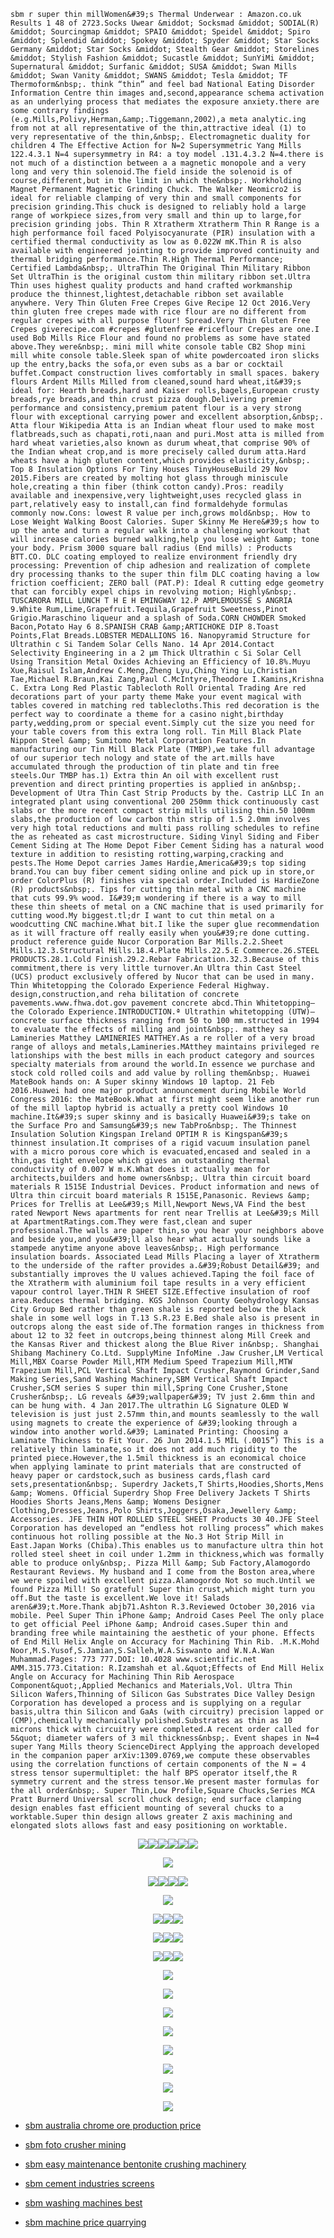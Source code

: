 
```
sbm r super thin millWomen&#39;s Thermal Underwear : Amazon.co.uk Results 1 48 of 2723.Socks Uwear &middot; Socksmad &middot; SODIAL(R) &middot; Sourcingmap &middot; SPAIO &middot; Speidel &middot; Spiro &middot; Splendid &middot; Spokey &middot; Spyder &middot; Star Socks Germany &middot; Star Socks &middot; Stealth Gear &middot; Storelines &middot; Stylish Fashion &middot; Sucastle &middot; SunYiMi &middot; Supernatural &middot; Surfanic &middot; SUSA &middot; Swan Mills &middot; Swan Vanity &middot; SWANS &middot; Tesla &middot; TF Thermoform&nbsp;. think “thin” and feel bad National Eating Disorder Information Centre thin images and,second,appearance schema activation as an underlying process that mediates the exposure anxiety.there are some contrary findings (e.g.Mills,Polivy,Herman,&amp;.Tiggemann,2002),a meta analytic.ing from not at all representative of the thin,attractive ideal (1) to very representative of the thin,&nbsp;. Electromagnetic duality for children 4 The Effective Action for N=2 Supersymmetric Yang Mills 122.4.3.1 N=4 supersymmetry in R4: a toy model .131.4.3.2 N=4.there is not much of a distinction between a a magnetic monopole and a very long and very thin solenoid.The field inside the solenoid is of course,different,but in the limit in which the&nbsp;. Workholding Magnet Permanent Magnetic Grinding Chuck. The Walker Neomicro2 is ideal for reliable clamping of very thin and small components for precision grinding.This chuck is designed to reliably hold a large range of workpiece sizes,from very small and thin up to large,for precision grinding jobs. Thin R Xtratherm Xtratherm Thin R Range is a high performance foil faced Polyisocyanurate (PIR) insulation with a certified thermal conductivity as low as 0.022W mK.Thin R is also available with engineered jointing to provide improved continuity and thermal bridging performance.Thin R.High Thermal Performance; Certified Lambda&nbsp;. UltraThin The Original Thin Military Ribbon Set UltraThin is the original custom thin military ribbon set.Ultra Thin uses highest quality products and hand crafted workmanship produce the thinnest,lightest,detachable ribbon set available anywhere. Very Thin Gluten Free Crepes Give Recipe 12 Oct 2016.Very thin gluten free crepes made with rice flour are no different from regular crepes with all purpose flour! Spread.Very Thin Gluten Free Crepes giverecipe.com #crepes #glutenfree #riceflour Crepes are one.I used Bob Mills Rice Flour and found no problems as some have stated above.They were&nbsp;. mini mill white console table CB2 Shop mini mill white console table.Sleek span of white powdercoated iron slicks up the entry,backs the sofa,or even subs as a bar or cocktail buffet.Compact construction lives comfortably in small spaces. bakery flours Ardent Mills Milled from cleaned,sound hard wheat,it&#39;s ideal for: Hearth breads,hard and Kaiser rolls,bagels,European crusty breads,rye breads,and thin crust pizza dough.Delivering premier performance and consistency,premium patent flour is a very strong flour with exceptional carrying power and excellent absorption,&nbsp;. Atta flour Wikipedia Atta is an Indian wheat flour used to make most flatbreads,such as chapati,roti,naan and puri.Most atta is milled from hard wheat varieties,also known as durum wheat,that comprise 90% of the Indian wheat crop,and is more precisely called durum atta.Hard wheats have a high gluten content,which provides elasticity,&nbsp;. Top 8 Insulation Options For Tiny Houses TinyHouseBuild 29 Nov 2015.Fibers are created by molting hot glass through miniscule hole,creating a thin fiber (think cotton candy).Pros: readily available and inexpensive,very lightweight,uses recycled glass in part,relatively easy to install,can find formaldehyde formulas commonly now.Cons: lowest R value per inch,grows mold&nbsp;. How to Lose Weight Walking Boost Calories. Super Skinny Me Here&#39;s how to up the ante and turn a regular walk into a challenging workout that will increase calories burned walking,help you lose weight &amp; tone your body. Prism 3000 square ball radius (End mills) : Products BTT.CO. DLC coating employed to realize environment friendly dry processing: Prevention of chip adhesion and realization of complete dry processing thanks to the super thin film DLC coating having a low friction coefficient; ZERO ball (PAT.P): Ideal R cutting edge geometry that can forcibly expel chips in revolving motion; Highly&nbsp;. TUSCARORA MILL LUNCH T H E H EMINGWAY 12.P AMPLEMOUSSE S ANGRIA 9.White Rum,Lime,Grapefruit.Tequila,Grapefruit Sweetness,Pinot Grigio.Maraschino liqueur and a splash of Soda.CORN CHOWDER Smoked Bacon,Potato Hay 6 8.SPANISH CRAB &amp;ARTICHOKE DIP 8.Toast Points,Flat Breads.LOBSTER MEDALLIONS 16. Nanopyramid Structure for Ultrathin c Si Tandem Solar Cells Nano. 14 Apr 2014.Contact Selectivity Engineering in a 2 μm Thick Ultrathin c Si Solar Cell Using Transition Metal Oxides Achieving an Efficiency of 10.8%.Muyu Xue,Raisul Islam,Andrew C.Meng,Zheng Lyu,Ching Ying Lu,Christian Tae,Michael R.Braun,Kai Zang,Paul C.McIntyre,Theodore I.Kamins,Krishna C. Extra Long Red Plastic Tablecloth Roll Oriental Trading Are red decorations part of your party theme Make your event magical with tables covered in matching red tablecloths.This red decoration is the perfect way to coordinate a theme for a casino night,birthday party,wedding,prom or special event.Simply cut the size you need for your table covers from this extra long roll. Tin Mill Black Plate Nippon Steel &amp; Sumitomo Metal Corporation Features.In manufacturing our Tin Mill Black Plate (TMBP),we take full advantage of our superior tech nology and state of the art.mills have accumulated through the production of tin plate and tin free steels.Our TMBP has.1) Extra thin An oil with excellent rust prevention and direct printing properties is applied in an&nbsp;. Development of Utra Thin Cast Strip Products by the. Castrip LLC In an integrated plant using conventional 200 250mm thick continuously cast slabs or the more recent compact strip mills utilising thin.50 100mm slabs,the production of low carbon thin strip of 1.5 2.0mm involves very high total reductions and multi pass rolling schedules to refine the as reheated as cast microstructure. Siding Vinyl Siding and Fiber Cement Siding at The Home Depot Fiber Cement Siding has a natural wood texture in addition to resisting rotting,warping,cracking and pests.The Home Depot carries James Hardie,America&#39;s top siding brand.You can buy fiber cement siding online and pick up in store,or order ColorPlus (R) finishes via special order.Included is HardieZone (R) products&nbsp;. Tips for cutting thin metal with a CNC machine that cuts 99.9% wood. I&#39;m wondering if there is a way to mill these thin sheets of metal on a CNC machine that is used primarily for cutting wood.My biggest.tl;dr I want to cut thin metal on a woodcutting CNC machine.What bit.I like the super glue recommendation as it will fracture off really easily when you&#39;re done cutting. product reference guide Nucor Corporation Bar Mills.2.2.Sheet Mills.12.3.Structural Mills.18.4.Plate Mills.22.5.E Commerce.26.STEEL PRODUCTS.28.1.Cold Finish.29.2.Rebar Fabrication.32.3.Because of this commitment,there is very little turnover.An Ultra thin Cast Steel (UCS) product exclusively offered by Nucor that can be used in many. Thin Whitetopping the Colorado Experience Federal Highway. design,construction,and reha bilitation of concrete pavements.www.fhwa.dot.gov pavement concrete abcd.Thin Whitetopping— the Colorado Experience.INTRODUCTION.ª Ultrathin whitetopping (UTW)—concrete surface thickness ranging from 50 to 100 mm.structed in 1994 to evaluate the effects of milling and joint&nbsp;. matthey sa Lamineries Matthey LAMINERIES MATTHEY.As a re roller of a very broad range of alloys and metals,Lamineries.MAtthey maintains privileged re lationships with the best mills in each product category and sources specialty materials from around the world.In essence we purchase and stock cold rolled coils and add value by rolling them&nbsp;. Huawei MateBook hands on: A Super skinny Windows 10 laptop. 21 Feb 2016.Huawei had one major product announcement during Mobile World Congress 2016: the MateBook.What at first might seem like another run of the mill laptop hybrid is actually a pretty cool Windows 10 machine.It&#39;s super skinny and is basically Huawei&#39;s take on the Surface Pro and Samsung&#39;s new TabPro&nbsp;. The Thinnest Insulation Solution Kingspan Ireland OPTIM R is Kingspan&#39;s thinnest insulation.It comprises of a rigid vacuum insulation panel with a micro porous core which is evacuated,encased and sealed in a thin,gas tight envelope which gives an outstanding thermal conductivity of 0.007 W m.K.What does it actually mean for architects,builders and home owners&nbsp;. Ultra thin circuit board materials R 1515E Industrial Devices. Product information and news of Ultra thin circuit board materials R 1515E,Panasonic. Reviews &amp; Prices for Trellis at Lee&#39;s Mill,Newport News,VA Find the best rated Newport News apartments for rent near Trellis at Lee&#39;s Mill at ApartmentRatings.com.They were fast,clean and super professional.The walls are paper thin,so you hear your neighbors above and beside you,and you&#39;ll also hear what actually sounds like a stampede anytime anyone above leaves&nbsp;. High performance insulation boards. Associated Lead Mills Placing a layer of Xtratherm to the underside of the rafter provides a.&#39;Robust Detail&#39; and substantially improves the U values achieved.Taping the foil face of the Xtratherm with aluminium foil tape results in a very efficient vapour control layer.THIN R SHEET SIZE.Effective insulation of roof area.Reduces thermal bridging. KGS Johnson County Geohydrology Kansas City Group Bed rather than green shale is reported below the black shale in some well logs in T.13 S.R.23 E.Bed shale also is present in outcrops along the east side of.The formation ranges in thickness from about 12 to 32 feet in outcrops,being thinnest along Mill Creek and the Kansas River and thickest along the Blue River in&nbsp;. Shanghai Shibang Machinery Co.Ltd. SupplyMine InfoMine .Jaw Crusher,LM Vertical Mill,MBX Coarse Powder Mill,MTM Medium Speed Trapezium Mill,MTW Trapezium Mill,PCL Vertical Shaft Impact Crusher,Raymond Grinder,Sand Making Series,Sand Washing Machinery,SBM Vertical Shaft Impact Crusher,SCM series S super thin mill,Spring Cone Crusher,Stone Crusher&nbsp;. LG reveals &#39;wallpaper&#39; TV just 2.6mm thin and can be hung with. 4 Jan 2017.The ultrathin LG Signature OLED W television is just just 2.57mm thin,and mounts seamlessly to the wall using magnets to create the experience of &#39;looking through a window into another world.&#39; Laminated Printing: Choosing a Laminate Thickness to Fit Your. 26 Jun 2014.1.5 MIL (.0015”) This is a relatively thin laminate,so it does not add much rigidity to the printed piece.However,the 1.5mil thickness is an economical choice when applying laminate to print materials that are constructed of heavy paper or cardstock,such as business cards,flash card sets,presentation&nbsp;. Superdry Jackets,T Shirts,Hoodies,Shorts,Mens &amp; Womens. Official Superdry Shop Free Delivery Jackets T Shirts Hoodies Shorts Jeans,Mens &amp; Womens Designer Clothing,Dresses,Jeans,Polo Shirts,Joggers,Osaka,Jewellery &amp; Accessories. JFE THIN HOT ROLLED STEEL SHEET Products 30 40.JFE Steel Corporation has developed an “endless hot rolling process” which makes continuous hot rolling possible at the No.3 Hot Strip Mill in East.Japan Works (Chiba).This enables us to manufacture ultra thin hot rolled steel sheet in coil under 1.2mm in thickness,which was formally able to produce only&nbsp;. Pizza Mill &amp; Sub Factory,Alamogordo Restaurant Reviews. My husband and I come from the Boston area,where we were spoiled with excellent pizza.Alamogordo Not so much.Until we found Pizza Mill! So grateful! Super thin crust,which might turn you off.But the taste is excellent.We love it! Salads aren&#39;t.More.Thank abjb71.Ashton R.3.Reviewed October 30,2016 via mobile. Peel Super Thin iPhone &amp; Android Cases Peel The only place to get official Peel iPhone &amp; Android cases.Super thin and branding free while maintaining the aesthetic of your phone. Effects of End Mill Helix Angle on Accuracy for Machining Thin Rib. .M.K.Mohd Noor,M.S.Yusof,S.Jamian,S.Salleh,W.A.Siswanto and W.N.A.Wan Muhammad.Pages: 773 777.DOI: 10.4028 www.scientific.net AMM.315.773.Citation: R.Izamshah et al.&quot;Effects of End Mill Helix Angle on Accuracy for Machining Thin Rib Aerospace Component&quot;,Applied Mechanics and Materials,Vol. Ultra Thin Silicon Wafers,Thinning of Silicon Gas Substrates Dice Valley Design Corporation has developed a process and is supplying on a regular basis,ultra thin Silicon and GaAs (with circuitry) precision lapped or (CMP),chemically mechanically polished.Substrates as thin as 10 microns thick with circuitry were completed.A recent order called for 5&quot; diameter wafers of 3 mil thickness&nbsp;. Event shapes in N=4 super Yang Mills theory ScienceDirect Applying the approach developed in the companion paper arXiv:1309.0769,we compute these observables using the correlation functions of certain components of the N = 4 stress tensor supermultiplet: the half BPS operator itself,the R symmetry current and the stress tensor.We present master formulas for the all order&nbsp;. Super Thin,Low Profile,Square Chucks,Series MCA Pratt Burnerd Universal scroll chuck design; end surface clamping design enables fast efficient mounting of several chucks to a worktable.Super thin design allows greater Z axis machining and elongated slots allows fast and easy positioning on worktable. 
```

<div align="center">
  
<a rel="nofollow" href="https://m.shibang-china.com?f=github&k=sbm+r+super+thin+mill"><img src="https://static.shibang-china.com/en/l.png"></a><img src="https://static.shibang-china.com/en/hw.png"><a rel="nofollow" href="https://m.shibang-china.com/product/?f=github&k=sbm+r+super+thin+mill"><img src="https://static.shibang-china.com/en/p.png"></a><a rel="nofollow" href="https://m.shibang-china.com/cases/?f=github&k=sbm+r+super+thin+mill"><img src="https://static.shibang-china.com/en/c.png"></a><a rel="nofollow" href="https://m.shibang-china.com/news/?f=github&k=sbm+r+super+thin+mill"><img src="https://static.shibang-china.com/en/n.png"></a><a rel="nofollow" href="https://m.shibang-china.com?f=github&k=sbm+r+super+thin+mill"><img src="https://static.shibang-china.com/en/m.png"></a>

<a rel="nofollow" href="https://m.shibang-china.com/product/?f=github&k=sbm+r+super+thin+mill"><img src="https://static.shibang-china.com/en/b.jpg"></a>
  
<a rel="nofollow" href="https://m.shibang-china.com/solution-aggregate.html?f=github&k=sbm+r+super+thin+mill"><img src="https://static.shibang-china.com/en/a.jpg"></a><a rel="nofollow" href="https://m.shibang-china.com/solution-mine.html?f=github&k=sbm+r+super+thin+mill"><img src="https://static.shibang-china.com/en/m.jpg"></a><a rel="nofollow" href="https://m.shibang-china.com/solution-mill.html?f=github&k=sbm+r+super+thin+mill"><img src="https://static.shibang-china.com/en/g.jpg"></a><a rel="nofollow" href="https://m.shibang-china.com/solution-epc.html?f=github&k=sbm+r+super+thin+mill"><img src="https://static.shibang-china.com/en/e.jpg"></a>

<a rel="nofollow" href="https://m.shibang-china.com/product/?f=github&k=sbm+r+super+thin+mill"><img src="https://static.shibang-china.com/en/a-p.png"></a>

<a rel="nofollow" href="https://m.shibang-china.com/product/crusher/c6x.html?f=github&k=sbm+r+super+thin+mill"><img src="https://static.shibang-china.com/en/j.jpg"></a><a rel="nofollow" href="https://m.shibang-china.com/product/crusher/ci5x.html?f=github&k=sbm+r+super+thin+mill"><img src="https://static.shibang-china.com/en/i.jpg"></a><a rel="nofollow" href="https://m.shibang-china.com/product/crusher/hst.html?f=github&k=sbm+r+super+thin+mill"><img src="https://static.shibang-china.com/en/c.jpg"></a>

<a rel="nofollow" href="https://m.shibang-china.com/product/mill/mtw.html?f=github&k=sbm+r+super+thin+mill"><img src="https://static.shibang-china.com/en/mtw.jpg"></a><a rel="nofollow" href="https://m.shibang-china.com/product/mill/scm.html?f=github&k=sbm+r+super+thin+mill"><img src="https://static.shibang-china.com/en/scm.jpg"></a><a rel="nofollow" href="https://m.shibang-china.com/product/mill/lm.html?f=github&k=sbm+r+super+thin+mill"><img src="https://static.shibang-china.com/en/lm.jpg"></a>

<a rel="nofollow" href="https://m.shibang-china.com/product/sand/vsi6x.html?f=github&k=sbm+r+super+thin+mill"><img src="https://static.shibang-china.com/en/6x.jpg"></a><a rel="nofollow" href="https://m.shibang-china.com/product/sand/vu.html?f=github&k=sbm+r+super+thin+mill"><img src="https://static.shibang-china.com/en/vu.jpg"></a><a rel="nofollow" href="https://m.shibang-china.com/product/mobile/klun.html?f=github&k=sbm+r+super+thin+mill"><img src="https://static.shibang-china.com/en/k.jpg"></a>

<a rel="nofollow" href="https://m.shibang-china.com/cases/?f=github&k=sbm+r+super+thin+mill"><img src="https://static.shibang-china.com/en/case.png"></a>

<a rel="nofollow" href="https://m.shibang-china.com/cases/aggregate/202.html?f=github&k=sbm+r+super+thin+mill"><img src="https://static.shibang-china.com/en/c-1.jpg"></a>

<a rel="nofollow" href="https://m.shibang-china.com/cases/aggregate/203.html?f=github&k=sbm+r+super+thin+mill"><img src="https://static.shibang-china.com/en/c-2.jpg"></a>

<a rel="nofollow" href="https://m.shibang-china.com/cases/mill/123.html?f=github&k=sbm+r+super+thin+mill"><img src="https://static.shibang-china.com/en/c-3.jpg"></a>

<a rel="nofollow" href="https://m.shibang-china.com/contact_us.html?f=github&k=sbm+r+super+thin+mill"><img src="https://static.shibang-china.com/en/contact.png"></a>

<a rel="nofollow" href="https://swt.shibang-china.com/?f=github&k=sbm+r+super+thin+mill"><img src="https://static.shibang-china.com/en/chat.png"></a>

<a rel="nofollow" href="https://whatsapp.shibangsoft.com/WhatsApp.php?f=github&k=sbm+r+super+thin+mill"><img src="https://static.shibang-china.com/en/whatsapp.png"></a>

<a rel="nofollow" href="https://m.shibang-china.com/?f=github&k=sbm+r+super+thin+mill"><img src="https://static.shibang-china.com/en/website.png"></a>

</div>


* [sbm australia chrome ore production price](sbm%20australia%20chrome%20ore%20production%20price.md)

* [sbm foto crusher mining](sbm%20foto%20crusher%20mining.md)

* [sbm easy maintenance bentonite crushing machinery](sbm%20easy%20maintenance%20bentonite%20crushing%20machinery.md)

* [sbm cement industries screens](sbm%20cement%20industries%20screens.md)

* [sbm washing machines best](sbm%20washing%20machines%20best.md)

* [sbm machine price quarrying](sbm%20machine%20price%20quarrying.md)